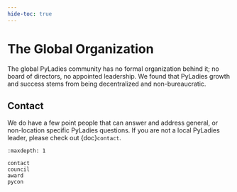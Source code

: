 ```yaml
---
hide-toc: true
---
```

# The Global Organization

The global PyLadies community has no formal organization behind it; no board of directors, no appointed leadership. 
We found that PyLadies growth and success stems from being decentralized and non-bureaucratic.

## Contact

We do have a few point people that can answer and address general, or non-location specific PyLadies questions.
If you are not a local PyLadies leader, please check out {doc}`contact`.

```{toctree}
:maxdepth: 1

contact
council
award
pycon
```
